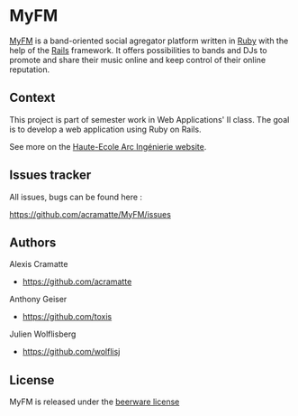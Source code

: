# MyFM
[MyFM](https://github.com/acramatte/MyFM) is a band-oriented social agregator platform written in [Ruby](http://www.ruby-lang.org) with the help of the [Rails](http://rubyonrails.org/) framework. It offers possibilities to bands and DJs to promote and share their music online and keep control of their online reputation.

## Context
This project is part of semester work in Web Applications' II class. The goal is to develop a web application using Ruby on Rails.

See more on the [Haute-Ecole Arc Ingénierie website](http://ingenierie.he-arc.ch/).

## Issues tracker

All issues, bugs can be found here :

https://github.com/acramatte/MyFM/issues

## Authors

Alexis Cramatte

* https://github.com/acramatte

Anthony Geiser

* https://github.com/toxis

Julien Wolflisberg

* https://github.com/wolflisj

## License

MyFM is released under the [beerware license](http://en.wikipedia.org/wiki/Beerware) 